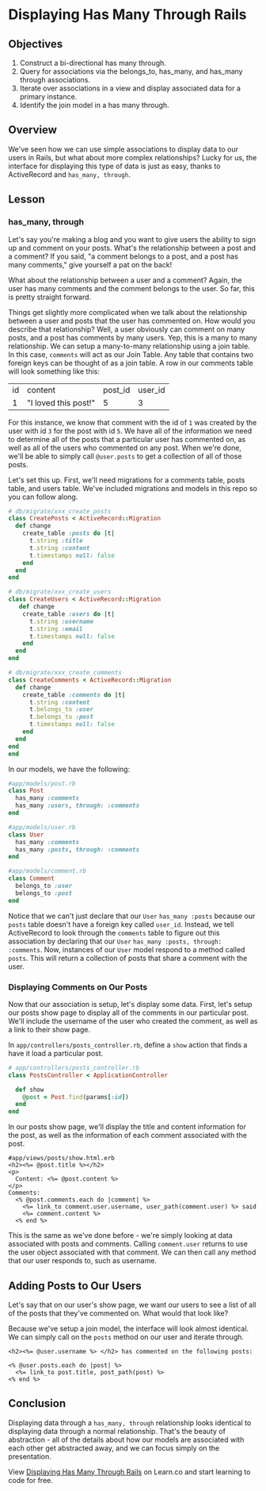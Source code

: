 
# Displaying Has Many Through Rails

## Objectives

1. Construct a bi-directional has many through.
2. Query for associations via the belongs_to, has_many, and has_many through associations.
3. Iterate over associations in a view and display associated data for a primary instance.
4. Identify the join model in a has many through.

## Overview

We've seen how we can use simple associations to display data to our users in Rails, but what about more complex relationships? Lucky for us, the interface for displaying this type of data is just as easy, thanks to ActiveRecord and `has_many, through`.

## Lesson

### has_many, through

Let's say you're making a blog and you want to give users the ability to sign up and comment on your posts. What's the relationship between a post and a comment?  If you said, "a comment belongs to a post, and a post has many comments," give yourself a pat on the back!

What about the relationship between a user and a comment? Again, the user has many comments and the comment belongs to the user. So far, this is pretty straight forward.

Things get slightly more complicated when we talk about the relationship between a user and posts that the user has commented on. How would you describe that relationship? Well, a user obviously can comment on many posts, and a post has comments by many users. Yep, this is a many to many relationship. We can setup a many-to-many relationship using a join table. In this case, `comments` will act as our Join Table. Any table that contains two foreign keys can be thought of as a join table.  A row in our comments table will look something like this:

<table>
  <tr>
    <td> id </td>
    <td> content </td>
    <td> post_id </td>
    <td> user_id </td>
  </tr>
  
  <tr>
    <td> 1 </td>
    <td> "I loved this post!" </td>
    <td> 5 </td>
    <td> 3 </td>
  </tr>
</table>

For this instance, we know that comment with the id of `1` was created by the user with id `3` for the post with id `5`. We have all of the information we need to determine all of the posts that a particular user has commented on, as well as all of the users who commented on any post. When we're done, we'll be able to simply call `@user.posts` to get a collection of all of those posts.

Let's set this up. First, we'll need migrations for a comments table, posts table, and users table. We've included migrations and models in this repo so you can follow along.

```ruby
# db/migrate/xxx_create_posts
class CreatePosts < ActiveRecord::Migration
  def change
    create_table :posts do |t|
      t.string :title
      t.string :content
      t.timestamps null: false
    end
  end
end
```

```ruby
# db/migrate/xxx_create_users
class CreateUsers < ActiveRecord::Migration
   def change
    create_table :users do |t|
      t.string :username
      t.string :email
      t.timestamps null: false
    end
  end
end
```

```ruby
# db/migrate/xxx_create_comments
class CreateComments < ActiveRecord::Migration
  def change
    create_table :comments do |t|
      t.string :content
      t.belongs_to :user
      t.belongs_to :post
      t.timestamps null: false
    end
  end
end
end
```

In our models, we have the following:

```ruby
#app/models/post.rb
class Post
  has_many :comments
  has_many :users, through: :comments
end
```

```ruby
#app/models/user.rb
class User
  has_many :comments
  has_many :posts, through: :comments
end
```

```ruby
#app/models/comment.rb
class Comment
  belongs_to :user
  belongs_to :post
end
```

Notice that we can't just declare that our `User` `has_many :posts` because our `posts` table doesn't have a foreign key called `user_id`. Instead, we tell ActiveRecord to look through the `comments` table to figure out this association by declaring that our `User` `has_many :posts, through: :comments`. Now, instances of our `User` model  respond to a method called `posts`. This will return a collection of posts that share a comment with the user.

### Displaying Comments on Our Posts

Now that our association is setup, let's display some data. First, let's setup our posts show page to display all of the comments in our particular post. We'll include the username of the user who created the comment, as well as a link to their show page.

In `app/controllers/posts_controller.rb`, define a `show` action that finds a have it load a particular post.

```ruby
# app/controllers/posts_controller.rb
class PostsController < ApplicationController

  def show
    @post = Post.find(params[:id])
  end
end
```

In our posts show page, we'll display the title and content information for the post, as well as the information of each comment associated with the post.

```erb
#app/views/posts/show.html.erb
<h2><%= @post.title %></h2>
<p>
  Content: <%= @post.content %>
</p>
Comments:
  <% @post.comments.each do |comment| %>
    <%= link_to comment.user.username, user_path(comment.user) %> said
    <%= comment.content %>
  <% end %>
```

This is the same as we've done before - we're simply looking at data associated with posts and comments. Calling `comment.user` returns to use the user object associated with that comment. We can then call any method that our user responds to, such as username.

## Adding Posts to Our Users

Let's say that on our user's show page, we want our users to see a list of all of the posts that they've commented on. What would that look like?

Because we've setup a join model, the interface will look almost identical. We can simply call on the `posts` method on our user and iterate through.

```erb
<h2><%= @user.username %> </h2> has commented on the following posts:

<% @user.posts.each do |post| %>
  <%= link_to post.title, post_path(post) %>
<% end %>
```

## Conclusion

Displaying data through a `has_many, through` relationship looks identical to displaying data through a normal relationship. That's the beauty of abstraction - all of the details about how our models are associated with each other get abstracted away, and we can focus simply on the presentation.

<p data-visibility='hidden'>View <a href='https://learn.co/lessons/displaying-has-many-through-rails' title='Displaying Has Many Through Rails'>Displaying Has Many Through Rails</a> on Learn.co and start learning to code for free.</p>
